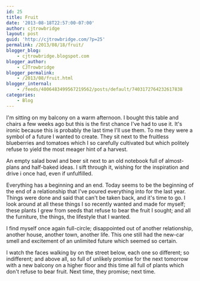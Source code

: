 ```yaml
---
id: 25
title: Fruit
date: '2013-08-18T22:57:00-07:00'
author: cjtrowbridge
layout: post
guid: 'http://cjtrowbridge.com/?p=25'
permalink: /2013/08/18/fruit/
blogger_blog:
    - cjtrowbridge.blogspot.com
blogger_author:
    - CJTrowbridge
blogger_permalink:
    - /2013/08/fruit.html
blogger_internal:
    - /feeds/4006483499567219562/posts/default/7403172764232617838
categories:
    - Blog
---
```


I'm sitting on my balcony on a warm afternoon. I bought this table and chairs a few weeks ago but this is the first chance I've had to use it. It's ironic because this is probably the last time I'll use them. To me they were a symbol of a future I wanted to create. They sit next to the fruitless blueberries and tomatoes which I so carefully cultivated but which politely refuse to yield the most meager hint of a harvest.  
  
An empty salad bowl and beer sit next to an old notebook full of almost-plans and half-baked ideas. I sift through it, wishing for the inspiration and drive i once had, even if unfulfilled.  
  
Everything has a beginning and an end. Today seems to be the beginning of the end of a relationship that I've poured everything into for the last year. Things were done and said that can't be taken back, and it's time to go. I look around at all these things I so recently wanted and made for myself; these plants I grew from seeds that refuse to bear the fruit I sought; and all the furniture, the things, the lifestyle that I wanted.  
  
I find myself once again full-circle; disappointed out of another relationship, another house, another town, another life. This one still had the new-car smell and excitement of an unlimited future which seemed so certain.  
  
I watch the faces walking by on the street below, each one so different; so indifferent; and above all, so full of unlikely promise for the next tomorrow with a new balcony on a higher floor and this time all full of plants which don't refuse to bear fruit. Next time, they promise; next time.